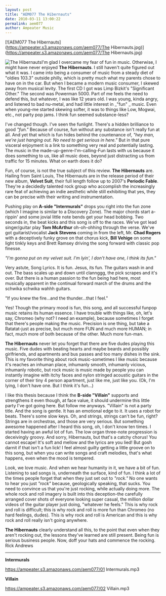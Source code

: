 ```yaml
---
layout: post
title: "AEM077 The Hibernauts"
date: 2010-03-11 13:00:22
permalink: aem077
author: Ampeater Music
---
```

[![AEM077 The Hibernauts](https://ampeater.s3.amazonaws.com/aem077/The Hibernauts.jpg)](https://ampeater.s3.amazonaws.com/aem077/The Hibernauts.jpg)

![](http://ampeatermusic.com/wp-content/uploads/2010/03/The-Hibernauts-300x194.jpg "The Hibernauts")I'm glad I overcame my fear of fun in music. Otherwise, I might have never enjoyed **The Hibernauts**. I still haven't quite figured out what it was. I came into being a consumer of music from a steady diet of "oldies 103.3" outside philly, which is pretty much what my parents chose to have on in the car. But when I became a modern music consumer, I skewed away from musical levity. The first CD I got was Limp Bizkit's "Significant Other." The second was Powerman 5000. Part of me feels the need to defend this, but whatever, I was like 12 years old. I was young, kinda angry, and listened to bad nu-metal, and had little interest in _"fun" _ music. Even when young-me started skewing softer, it was to things like Low, Mogwai, etc., not party pop jams. I think fun seemed substance-less?

<!-- more -->

I've changed though. I've seen the funlight. There's a hidden brilliance to good _"fun."_ Because of course, fun without any substance isn't really fun at all. And yet that which is fun hides behind the countenance of, _"hey man, we're just hanging out. No need to get serious in here."_ But in that pure visceral enjoyment is a link to something very real and potentially lasting. The music in the made-up-genre-I'm-calling-Fun lasts with us because it does something to us, like all music does, beyond just distracting us from traffic for 15 minutes. What on earth does it do?

Fun, of course, is not the true subject of this review. **The Hibernauts** are. Hailing from Saint Louis, The Hibernauts are in the release period of their new album, **Velvet Suit**, their full length follow up to 2007's **Periodic Fable**. They're a decidedly talented rock group who accomplish the increasingly rare feat of achieving an indie aesthetic while still exhibiting that yes, they can be precise with their writing and instrumentation.

Pushing play on **A-side "Intermurals"** drops you right into the fun zone (which I imagine is similar to a Discovery Zone). The major chords start a-rippin' and some jovial little note bends get your head bobbing. Two seconds in, the beat kicks and this song is off to the races. We've got lead singer/guitar play **Tom McArthur** oh-oh-ohhing through the verse. We've got guitarist/vocalist **Jack Stevens** coming in from the left, Mr. **Chad Rogers** with a deceptively funky grove on that chorus kick, **Bill Vehige** on some light tinkly keys and Brett Ramsey driving the song forward with classic pop finesse.

_"I'm gonna put on my velvet suit. I'm lyin', I don't have one, I think its fun."_

Very astute, Song Lyrics. It is fun. Jesus, its fun. The guitars wash in and out. The bass scales up and down until clannggg, the pick scrapes and it's over. But there is a human passion to the fun being had here, most musically apparent in the continual forward march of the drums and the schwika schwika wahhh guitars.

"If you knew the fire...and the thunder...that I feel."

Yes! Though the primary mood is fun, this song, and all successful funpop music retains its human essence. I have trouble with things like, oh, let's say, Chromeo (why not? I need an example), because sometimes I forget that there's people making the music. Precision is one thing, but take a Ratatat-just as precise, but much more FUN and much more HUMAN; in fact, much more of both because of the other. Much more fun-man.

**The Hibernauts** never let you forget that there are five dudes playing this music. Five dudes with beating hearts and maybe beards and possibly girlfriends, and apartments and bus passes and too many dishes in the sink. This is my favorite thing about rock music-sometimes I like music because it's reaches an inhuman place, inhumanly smooth, inhumanly vicious, inhumanly robotic, but rock music is music made by people you can instantly imagine with itchy faces and nylon stringed acoustic guitars in the corner of their tiny 4 person apartment, just like me, just like you. (Ok, I'm lying, I don't have one. But I think it's fun...)

I like this thesis because I think the **B-side "Villain"** supports and strengthens it even though, at face value, it should undermine this little party I've got going here. But follow me anyways. "Villain" is not a party title. And the song is gentle. It has an emotional edge to it. It uses a robot for beats. There's some slow keys. Oh, and strings, strings can't be fun, right? Strings are in orchestras, and those are very serious. But something awesome happened after I heard this song, oh, I don't know ten times. I started having an awful lot of fun. The low organ three-note progression is deceivingly groovy. And sorry, Hibernauts, but that's a catchy chorus! You cannot escape! It's soft and mellow and the lyrics are you lied! But gosh darnit if that isn't a fun lick! I feel almost guilty getting a little groove on to this song, but when you can write songs and craft melodies, that's what happens, even when the mood is tempered.

Look, we love music. And when we hear humanity in it, we have a bit of fun. Listening to sad songs is, underneath the surface, kind of fun. I think a lot of the times people forget that when they just set out to _"rock."_ No one wants to hear you just _"rock"_ because, geologically speaking, that sucks. You need to convince us that you're just rocking, while actually doing more. The whole rock and roll imagery is built into this deception-the carefully arranged cover shots of everyone looking super casual, the million dollar videos of the guitar player just doing, "whatever he feels." This is why rock and roll is difficult; this is why rock and roll is more fun than Chromeo (no hard feelings, dudes). This is why rock and roll is American and this is why rock and roll really isn't going anywhere.

**The Hibernauts** clearly understand all this, to the point that even when they aren't rocking out, the lessons they've learned are still present. Being fun is serious business people. Now, doff your hats and commence the rocking. Rick Andrews

---

**Intermurals**

https://ampeater.s3.amazonaws.com/aem077/01 Intermurals.mp3

**Villain**

https://ampeater.s3.amazonaws.com/aem077/02 Villain.mp3

